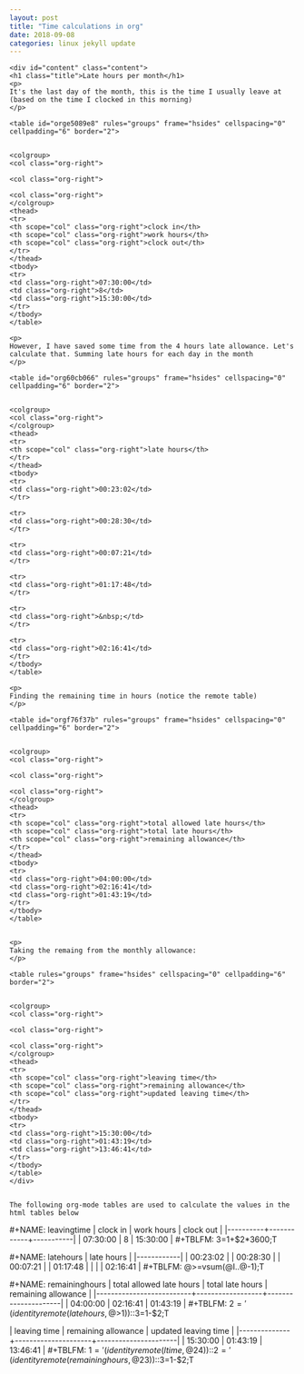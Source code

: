 ```yaml
---
layout: post
title: "Time calculations in org"
date: 2018-09-08
categories: linux jekyll update
---
```

```
<div id="content" class="content">
<h1 class="title">Late hours per month</h1>
<p>
It's the last day of the month, this is the time I usually leave at (based on the time I clocked in this morning)
</p>

<table id="orge5089e8" rules="groups" frame="hsides" cellspacing="0" cellpadding="6" border="2">


<colgroup>
<col class="org-right">

<col class="org-right">

<col class="org-right">
</colgroup>
<thead>
<tr>
<th scope="col" class="org-right">clock in</th>
<th scope="col" class="org-right">work hours</th>
<th scope="col" class="org-right">clock out</th>
</tr>
</thead>
<tbody>
<tr>
<td class="org-right">07:30:00</td>
<td class="org-right">8</td>
<td class="org-right">15:30:00</td>
</tr>
</tbody>
</table>

<p>
However, I have saved some time from the 4 hours late allowance. Let's calculate that. Summing late hours for each day in the month
</p>

<table id="org60cb066" rules="groups" frame="hsides" cellspacing="0" cellpadding="6" border="2">


<colgroup>
<col class="org-right">
</colgroup>
<thead>
<tr>
<th scope="col" class="org-right">late hours</th>
</tr>
</thead>
<tbody>
<tr>
<td class="org-right">00:23:02</td>
</tr>

<tr>
<td class="org-right">00:28:30</td>
</tr>

<tr>
<td class="org-right">00:07:21</td>
</tr>

<tr>
<td class="org-right">01:17:48</td>
</tr>

<tr>
<td class="org-right">&nbsp;</td>
</tr>

<tr>
<td class="org-right">02:16:41</td>
</tr>
</tbody>
</table>

<p>
Finding the remaining time in hours (notice the remote table)
</p>

<table id="orgf76f37b" rules="groups" frame="hsides" cellspacing="0" cellpadding="6" border="2">


<colgroup>
<col class="org-right">

<col class="org-right">

<col class="org-right">
</colgroup>
<thead>
<tr>
<th scope="col" class="org-right">total allowed late hours</th>
<th scope="col" class="org-right">total late hours</th>
<th scope="col" class="org-right">remaining allowance</th>
</tr>
</thead>
<tbody>
<tr>
<td class="org-right">04:00:00</td>
<td class="org-right">02:16:41</td>
<td class="org-right">01:43:19</td>
</tr>
</tbody>
</table>


<p>
Taking the remaing from the monthly allowance:
</p>

<table rules="groups" frame="hsides" cellspacing="0" cellpadding="6" border="2">


<colgroup>
<col class="org-right">

<col class="org-right">

<col class="org-right">
</colgroup>
<thead>
<tr>
<th scope="col" class="org-right">leaving time</th>
<th scope="col" class="org-right">remaining allowance</th>
<th scope="col" class="org-right">updated leaving time</th>
</tr>
</thead>
<tbody>
<tr>
<td class="org-right">15:30:00</td>
<td class="org-right">01:43:19</td>
<td class="org-right">13:46:41</td>
</tr>
</tbody>
</table>
</div>


The following org-mode tables are used to calculate the values in the html tables below 

```
#+NAME: leavingtime
| clock in | work hours | clock out |
|----------+------------+-----------|
| 07:30:00 |          8 |  15:30:00 |
#+TBLFM: $3=$1+$2*3600;T

#+NAME: latehours
| late hours |
|------------|
|   00:23:02 |
|   00:28:30 |
|   00:07:21 |
|   01:17:48 |
|            |
|   02:16:41 |
#+TBLFM: @>=vsum(@I..@-1);T

#+NAME: remaininghours
| total allowed late hours | total late hours | remaining allowance |
|--------------------------+------------------+---------------------|
|                 04:00:00 |         02:16:41 |            01:43:19 |
#+TBLFM: $2='(identity remote(latehours,@>$1))::$3=$1-$2;T

| leaving time | remaining allowance | updated leaving time |
|--------------+---------------------+----------------------|
|     15:30:00 |            01:43:19 |             13:46:41 |
#+TBLFM: $1='(identity remote(ltime,@2$4))::$2='(identity remote(remaininghours,@2$3))::$3=$1-$2;T
